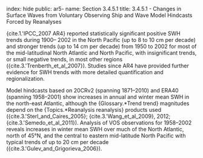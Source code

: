 index: hide
public: ar5-
name: Section 3.4.5.1
title: 3.4.5.1 - Changes in Surface Waves from Voluntary Observing Ship and Wave Model Hindcasts Forced by Reanalyses

{cite.1.'IPCC_2007 AR4} reported statistically significant positive SWH trends during 1900– 2002 in the North Pacific (up to 8 to 10 cm per decade) and stronger trends (up to 14 cm per decade) from 1950 to 2002 for most of the mid-latitudinal North Atlantic and North Pacific, with insignificant trends, or small negative trends, in most other regions ({cite.3.'Trenberth_et_al_2007}). Studies since AR4 have provided further evidence for SWH trends with more detailed quantification and regionalization.

Model hindcasts based on 20CRv2 (spanning 1871–2010) and ERA40 (spanning 1958–2001) show increases in annual and winter mean SWH in the north-east Atlantic, although the {Glossary.*Trend trend} magnitudes depend on the {Topics.*Reanalysis reanalysis} products used ({cite.3.'Sterl_and_Caires_2005}; {cite.3.'Wang_et_al_2009}, 2012; {cite.3.'Semedo_et_al_2011}). Analysis of VOS observations for 1958–2002 reveals increases in winter mean SWH over much of the North Atlantic, north of 45°N, and the central to eastern mid-latitude North Pacific with typical trends of up to 20 cm per decade ({cite.3.'Gulev_and_Grigorieva_2006}).
